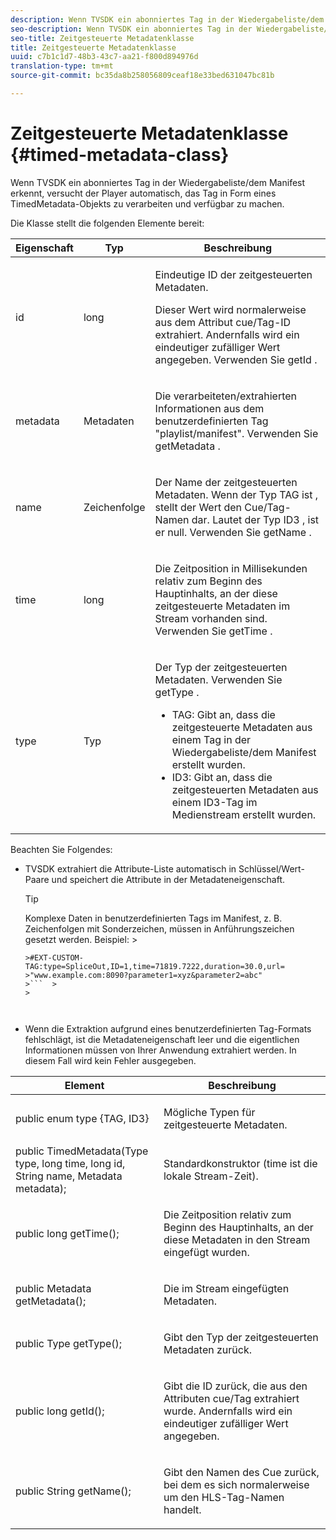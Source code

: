 ```yaml
---
description: Wenn TVSDK ein abonniertes Tag in der Wiedergabeliste/dem Manifest erkennt, versucht der Player automatisch, das Tag in Form eines TimedMetadata-Objekts zu verarbeiten und verfügbar zu machen.
seo-description: Wenn TVSDK ein abonniertes Tag in der Wiedergabeliste/dem Manifest erkennt, versucht der Player automatisch, das Tag in Form eines TimedMetadata-Objekts zu verarbeiten und verfügbar zu machen.
seo-title: Zeitgesteuerte Metadatenklasse
title: Zeitgesteuerte Metadatenklasse
uuid: c7b1c1d7-48b3-43c7-aa21-f800d894976d
translation-type: tm+mt
source-git-commit: bc35da8b258056809ceaf18e33bed631047bc81b

---
```



# Zeitgesteuerte Metadatenklasse {#timed-metadata-class}

Wenn TVSDK ein abonniertes Tag in der Wiedergabeliste/dem Manifest erkennt, versucht der Player automatisch, das Tag in Form eines TimedMetadata-Objekts zu verarbeiten und verfügbar zu machen.

Die Klasse stellt die folgenden Elemente bereit:

<table id="table_FFC56AC5B1E04DA99C9309C0223ABA90"> 
 <thead> 
  <tr> 
   <th colname="col1" class="entry"><b> Eigenschaft </b></th> 
   <th colname="col02" class="entry"> <b> Typ </b></th> 
   <th colname="col2" class="entry"> <b> Beschreibung </b> </th> 
  </tr> 
 </thead>
 <tbody> 
  <tr> 
   <td colname="col1"> <span class="codeph"> id </span> </td> 
   <td colname="col02"> long </td> 
   <td colname="col2"> <p>Eindeutige ID der zeitgesteuerten Metadaten. </p> <p>Dieser Wert wird normalerweise aus dem Attribut cue/Tag-ID extrahiert. Andernfalls wird ein eindeutiger zufälliger Wert angegeben. Verwenden Sie <span class="codeph"> getId </span>. </p> </td> 
  </tr> 
  <tr> 
   <td colname="col1"> <span class="codeph"> metadata </span> </td> 
   <td colname="col02"> Metadaten </td> 
   <td colname="col2"> <p>Die verarbeiteten/extrahierten Informationen aus dem benutzerdefinierten Tag "playlist/manifest". Verwenden Sie <span class="codeph"> getMetadata </span>. </p> </td> 
  </tr> 
  <tr> 
   <td colname="col1"> <span class="codeph"> name </span> </td> 
   <td colname="col02"> Zeichenfolge </td> 
   <td colname="col2"> <p>Der Name der zeitgesteuerten Metadaten. Wenn der Typ <span class="codeph"> TAG ist </span>, stellt der Wert den Cue/Tag-Namen dar. Lautet der Typ <span class="codeph"> ID3 </span>, ist er null. Verwenden Sie <span class="codeph"> getName </span>. </p> </td> 
  </tr> 
  <tr> 
   <td colname="col1"> <span class="codeph"> time </span> </td> 
   <td colname="col02"> long </td> 
   <td colname="col2"> <p>Die Zeitposition in Millisekunden relativ zum Beginn des Hauptinhalts, an der diese zeitgesteuerte Metadaten im Stream vorhanden sind. Verwenden Sie <span class="codeph"> getTime </span>. </p> </td> 
  </tr> 
  <tr> 
   <td colname="col1"> <span class="codeph"> type </span> </td> 
   <td colname="col02"> Typ </td> 
   <td colname="col2"> <p>Der Typ der zeitgesteuerten Metadaten. Verwenden Sie <span class="codeph"> getType </span>. 
     <ul id="ul_70FBFB33E9F846D8B38592560CCE9560"> 
      <li id="li_739D30561BFB4D9B97DF212E4880BA2C">TAG: Gibt an, dass die zeitgesteuerte Metadaten aus einem Tag in der Wiedergabeliste/dem Manifest erstellt wurden. </li> 
      <li id="li_E785E1DEF1CC4D9DBE7764E5D05EFAFC">ID3: Gibt an, dass die zeitgesteuerten Metadaten aus einem ID3-Tag im Medienstream erstellt wurden. </li> 
     </ul> </p> </td> 
  </tr> 
 </tbody> 
</table>

<!--<a id="section_737CC47997F74F80A3C5C6171ADE120E"></a>-->

Beachten Sie Folgendes:

* TVSDK extrahiert die Attribute-Liste automatisch in Schlüssel/Wert-Paare und speichert die Attribute in der Metadateneigenschaft.

   >[!TIP]
   >
   >Komplexe Daten in benutzerdefinierten Tags im Manifest, z. B. Zeichenfolgen mit Sonderzeichen, müssen in Anführungszeichen gesetzt werden. Beispiel:   >
   >
   >
   ```>
   >#EXT-CUSTOM-TAG:type=SpliceOut,ID=1,time=71819.7222,duration=30.0,url= 
   >"www.example.com:8090?parameter1=xyz&parameter2=abc"
   >```  >
   >



* Wenn die Extraktion aufgrund eines benutzerdefinierten Tag-Formats fehlschlägt, ist die Metadateneigenschaft leer und die eigentlichen Informationen müssen von Ihrer Anwendung extrahiert werden. In diesem Fall wird kein Fehler ausgegeben.

<table id="table_1BAE98BF23F641A3A5709EBE37B327F6"> 
 <thead> 
  <tr> 
   <th colname="col1" class="entry"> <b>Element </b></th> 
   <th colname="col2" class="entry"> <b>Beschreibung</b></th> 
  </tr> 
 </thead>
 <tbody> 
  <tr> 
   <td colname="col1"> <span class="codeph"> public enum type {TAG, ID3} </span> </td> 
   <td colname="col2"> <p>Mögliche Typen für zeitgesteuerte Metadaten. </p> </td> 
  </tr> 
  <tr> 
   <td colname="col1"> <span class="codeph"> public TimedMetadata(Type type, long time, long id, String name, Metadata metadata); </span> </td> 
   <td colname="col2"> <p>Standardkonstruktor (time ist die lokale Stream-Zeit). </p> </td> 
  </tr> 
  <tr> 
   <td colname="col1"> <span class="codeph"> public long getTime(); </span> </td> 
   <td colname="col2"> <p>Die Zeitposition relativ zum Beginn des Hauptinhalts, an der diese Metadaten in den Stream eingefügt wurden. </p> </td> 
  </tr> 
  <tr> 
   <td colname="col1"> <span class="codeph"> public Metadata getMetadata(); </span> </td> 
   <td colname="col2"> <p>Die im Stream eingefügten Metadaten. </p> </td> 
  </tr> 
  <tr> 
   <td colname="col1"> <span class="codeph"> public Type getType(); </span> </td> 
   <td colname="col2"> <p>Gibt den Typ der zeitgesteuerten Metadaten zurück. </p> </td> 
  </tr> 
  <tr> 
   <td colname="col1"> <span class="codeph"> public long getId(); </span> </td> 
   <td colname="col2"> <p>Gibt die ID zurück, die aus den Attributen cue/Tag extrahiert wurde. Andernfalls wird ein eindeutiger zufälliger Wert angegeben. </p> </td> 
  </tr> 
  <tr> 
   <td colname="col1"> <span class="codeph"> public String getName(); </span> </td> 
   <td colname="col2"> <p>Gibt den Namen des Cue zurück, bei dem es sich normalerweise um den HLS-Tag-Namen handelt. </p> </td> 
  </tr> 
 </tbody> 
</table>